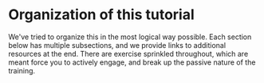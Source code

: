 # Organization of this tutorial

We've tried to organize this in the most logical way possible. Each section below has multiple subsections, and we provide links to additional resources at the end. There are exercise sprinkled throughout, which are meant force you to actively engage, and break up the passive nature of the training.
